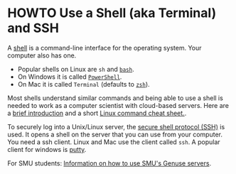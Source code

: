 # HOWTO Use a Shell (aka Terminal) and SSH

A [shell](https://en.wikipedia.org/wiki/Shell_(computing)) is a command-line interface for the operating system. Your computer also has one. 

* Popular shells on Linux are `sh` and [`bash`](https://www.gnu.org/software/bash/).
* On Windows it is called [`PowerShell`](https://learn.microsoft.com/en-us/powershell/).
* On Mac it is called `Terminal` (defaults to [`zsh`](https://zsh.sourceforge.io/)).

Most shells understand similar commands and being able to use a shell is needed to work as a computer 
scientist with cloud-based servers. Here are a [brief introduction](https://ubuntu.com/tutorials/command-line-for-beginners#1-overview) and
a short [Linux command cheat sheet.](https://files.fosswire.com/2007/08/fwunixref.pdf). 

To securely log into a Unix/Linux server, the [secure shell protocol (SSH)](https://en.wikipedia.org/wiki/Secure_Shell) is used. It opens a shell on the server that you can use from your computer. You need a ssh client. Linux and Mac use
the client called `ssh`. A popular client for windows is [putty](https://www.putty.org/).

For SMU students: [Information on how to use SMU's Genuse servers](https://www.smu.edu/OIT/Services/genuse).